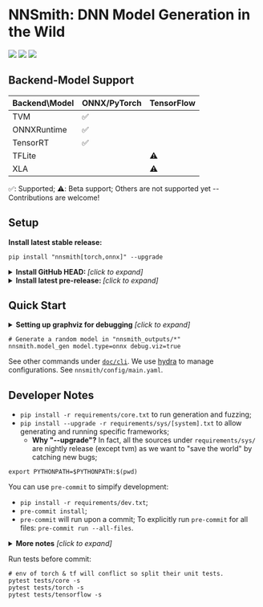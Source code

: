 # NNSmith: DNN Model Generation in the Wild

[![](https://github.com/ise-uiuc/nnsmith/actions/workflows/ci.yaml/badge.svg)](https://github.com/ise-uiuc/nnsmith/actions/workflows/ci.yaml) [![](https://img.shields.io/pypi/v/nnsmith?color=g)](https://pypi.org/project/nnsmith/) [![](https://img.shields.io/pypi/l/nnsmith)](https://github.com/ise-uiuc/nnsmith/blob/main/LICENSE)

## Backend-Model Support

| Backend\Model | ONNX/PyTorch | TensorFlow |
| ------------- | ------------ | ---------- |
| TVM           | ✅            |            |
| ONNXRuntime   | ✅            |            |
| TensorRT      | ✅            |            |
| TFLite        |              | ⚠️          |
| XLA           |              | ⚠️          |

✅: Supported; ⚠️: Beta support; Others are not supported yet -- Contributions are welcome!

## Setup

**Install latest stable release:**

```shell
pip install "nnsmith[torch,onnx]" --upgrade
```

<details><summary><b>Install GitHub HEAD: </b> <i>[click to expand]</i></summary>
<div>

```shell
pip install "git+https://github.com/ise-uiuc/nnsmith.git#egg=nnsmith[torch,onnx]"
```

</div>
</details>

<details><summary><b>Install latest pre-release: </b> <i>[click to expand]</i></summary>
<div>

```shell
pip install "nnsmith[torch,onnx]"                     \
            --upgrade                                 \
            --index-url https://test.pypi.org/simple/ \
            --extra-index-url https://pypi.org/simple/
```

</div>
</details>


## Quick Start

<details><summary><b>Setting up graphviz for debugging</b> <i>[click to expand]</i></summary>
<div>

Graphviz provides `dot` for visualizing graphs in nice pictures. But it needs to be installed via the following methods:

```shell
sudo apt-get install graphviz graphviz-dev      # Linux
brew install graphviz                           # MacOS
conda install --channel conda-forge pygraphviz  # Conda
choco install graphviz                          # Windows

pip install pygraphviz  # Final step.
```

Also see [pygraphviz install guidance](https://pygraphviz.github.io/documentation/stable/install.html).

</div>
</details>

```shell
# Generate a random model in "nnsmith_outputs/*"
nnsmith.model_gen model.type=onnx debug.viz=true
```

See other commands under [`doc/cli`](doc/cli.md). We use [hydra](https://hydra.cc/) to manage configurations. See `nnsmith/config/main.yaml`.

## Developer Notes

- `pip install -r requirements/core.txt` to run generation and fuzzing;
- `pip install --upgrade -r requirements/sys/[system].txt` to allow generating and running specific frameworks;
  -  **Why "--upgrade"?** In fact, all the sources under `requirements/sys/` are nightly release (except tvm) as we want to "save the world" by catching new bugs;

```shell
export PYTHONPATH=$PYTHONPATH:$(pwd)
```

You can use `pre-commit` to simpify development:

- `pip install -r requirements/dev.txt`;
- `pre-commit install`;
- `pre-commit` will run upon a commit; To explicitly run `pre-commit` for all files: `pre-commit run --all-files`.

<details><summary><b>More notes</b> <i>[click to expand]</i></summary>
<div>

*Simplicity is prerequisite for reliability.* --Edsger W. Dijkstra

We want **code simplicity**: keeping minimal dependencies and focusing on a small set of simple APIs to make NNSmith maintainable to developers and reliable to users.

</div>
</details>

Run tests before commit:

```shell
# env of torch & tf will conflict so split their unit tests.
pytest tests/core -s
pytest tests/torch -s
pytest tests/tensorflow -s
```


<!--
### Coverage Evaluation

**WIP: Scripts under `experiments/` are not ready yet due to recent refactors.**

To run coverage evaluation, first compile the DL framework with LLVM's [source-based code coverage](https://clang.llvm.org/docs/SourceBasedCodeCoverage.html). The commands below should be at least compatible with LLVM-14.

<details><summary><b>NNSmith</b> <i>[click to expand]</i></summary>
<div>

```shell
bash experiments/cov_exp.sh
python experiments/cov_merge.py -f nnsmith-tvm-* nnsmith-ort-*  # generate merged_cov.pkl
```

</div>
</details>


<details><summary><b>LEMON</b> <i>[click to expand]</i></summary>
<div>

Please prepare 100GB disk space to store LEMON's outputs.

```shell
# step 1: Run LEMON to generate models (https://github.com/ganler/LEMON);
# step 2:
# For TVM
python experiments/lemon_tf2onnx.py --lemon_output_dir /PATH/TO/LEMON/lemon_outputs/ --onnx_dir lemon-onnx
python experiments/cov_eval.py --model_dir lemon-onnx    \
                               --report_folder lemon-tvm \
                               --backend tvm --lib '../tvm/build/libtvm.so ../tvm/build/libtvm_runtime.so' \
                               --llvm-version 14 # if you compile tvm w/ llvm 14 instrumented on ubuntu.
# For ORT:
python experiments/cov_eval.py --model_dir lemon-onnx \
                               --report_folder lemon-ort \
                               --backend ort \
                               --lib '../onnxruntime/build/Linux/RelWithDebInfo/libonnxruntime_providers_shared.so ../onnxruntime/build/Linux/RelWithDebInfo/libonnxruntime.so' \
                               --llvm-version 14
python experiments/cov_merge.py -f lemon-tvm lemon-ort # generate merged_cov.pkl
```

</div>
</details>

<details><summary><b>GraphFuzzer</b> <i>[click to expand]</i></summary>
<div>

*The original [paper](https://conf.researchr.org/details/icse-2021/icse-2021-papers/68/Graph-based-Fuzz-Testing-for-Deep-Learning-Inference-Engines) does not give it a name so we call it GraphFuzzer for convenience.*

```shell
# Make sure ORT dtype support config file is generated.
python nnsmith/dtype_test.py --cache config/ort_cpu_dtype.pkl

# TVM
python experiments/graphfuzz.py --time_budget 14400 --onnx_dir /PATH/TO/LEMON/graphfuzz-tvm-onnx
python experiments/cov_eval.py --model_dir /PATH/TO/LEMON/graphfuzz-tvm-onnx    \
                               --report_folder graphfuzz-tvm \
                               --backend tvm --lib '../tvm/build/libtvm.so ../tvm/build/libtvm_runtime.so' \
                               --llvm-version 14

# ORT
python experiments/graphfuzz.py --time_budget 14400 --onnx_dir /PATH/TO/LEMON/graphfuzz-ort-onnx --ort_cache config/ort_cpu_dtype.pkl
python experiments/cov_eval.py --model_dir /PATH/TO/LEMON/graphfuzz-ort-onnx \
                               --report_folder graphfuzz-ort \
                               --backend ort \
                               --lib '../onnxruntime/build/Linux/RelWithDebInfo/libonnxruntime_providers_shared.so ../onnxruntime/build/Linux/RelWithDebInfo/libonnxruntime.so' \
                               --llvm-version 14

python experiments/cov_merge.py -f graphfuzz-tvm graphfuzz-ort # generate merged_cov.pkl
```

</div>
</details>

<details><summary><b>Visualization</b> <i>[click to expand]</i></summary>
<div>

```shell
mkdir results # Store those files in results
# TVM coverage.
python experiments/viz_merged_cov.py --folders lemon-tvm graphfuzz-tvm nnsmith-tvm --tvm --pdf --tags 'LEMON' 'GraphFuzzer' 'NNSmith' --venn --output main_result
# ORT coverage.
python experiments/viz_merged_cov.py --folders lemon-ort graphfuzz-ort nnsmith-ort --ort --pdf --tags 'LEMON' 'GraphFuzzer' 'NNSmith' --venn --output main_result
```

</div>
</details>

### Evaluate input searching algorithm

```shell
# Run experiments.
bash experiments/input_search_exp.sh 10
bash experiments/input_search_exp.sh 20
bash experiments/input_search_exp.sh 30

# visualization
python experiments/plot_inp_search_merge.py --root 512-model-10-node-exp \
                                                   512-model-20-node-exp \
                                                   512-model-30-node-exp
``` -->
